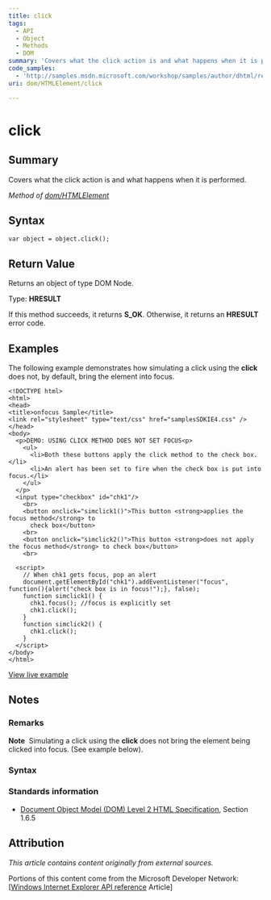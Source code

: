 ```yaml
---
title: click
tags:
  - API
  - Object
  - Methods
  - DOM
summary: 'Covers what the click action is and what happens when it is performed.'
code_samples:
  - 'http://samples.msdn.microsoft.com/workshop/samples/author/dhtml/refs/click.htm'
uri: dom/HTMLElement/click

---
```

# click

## Summary

Covers what the click action is and what happens when it is performed.

*Method of [dom/HTMLElement](/dom/HTMLElement)*

## Syntax

``` {.js}
var object = object.click();
```

## Return Value

Returns an object of type DOM Node.

Type: **HRESULT**

If this method succeeds, it returns **S\_OK**. Otherwise, it returns an **HRESULT** error code.

## Examples

The following example demonstrates how simulating a click using the **click** does not, by default, bring the element into focus.

    <!DOCTYPE html>
    <html>
    <head>
    <title>onfocus Sample</title>
    <link rel="stylesheet" type="text/css" href="samplesSDKIE4.css" />
    </head>
    <body>
      <p>DEMO: USING CLICK METHOD DOES NOT SET FOCUS<p>
        <ul>
          <li>Both these buttons apply the click method to the check box. </li>
          <li>An alert has been set to fire when the check box is put into focus.</li>
        </ul>
      </p>
      <input type="checkbox" id="chk1"/>
        <br>
        <button onclick="simclick1()">This button <strong>applies the focus method</strong> to
          check box</button>
        <br>
        <button onclick="simclick2()">This button <strong>does not apply the focus method</strong> to check box</button>
        <br>

      <script>
        // When chk1 gets focus, pop an alert
        document.getElementById("chk1").addEventListener("focus", function(){alert("check box is in focus!");}, false);
        function simclick1() {
          chk1.focus(); //focus is explicitly set
          chk1.click();
        }
        function simclick2() {
          chk1.click();
        }
      </script>
    </body>
    </html>

[View live example](http://samples.msdn.microsoft.com/workshop/samples/author/dhtml/refs/click.htm)

## Notes

### Remarks

**Note**  Simulating a click using the **click** does not bring the element being clicked into focus. (See example below).

### Syntax

### Standards information

-   [Document Object Model (DOM) Level 2 HTML Specification](http://go.microsoft.com/fwlink/p/?linkid=196991), Section 1.6.5

## Attribution

*This article contains content originally from external sources.*

Portions of this content come from the Microsoft Developer Network: [[Windows Internet Explorer API reference](http://msdn.microsoft.com/en-us/library/ie/hh828809%28v=vs.85%29.aspx) Article]

